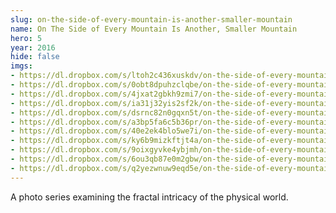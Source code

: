 ```yaml
---
slug: on-the-side-of-every-mountain-is-another-smaller-mountain
name: On The Side of Every Mountain Is Another, Smaller Mountain
hero: 5
year: 2016
hide: false
imgs: 
- https://dl.dropbox.com/s/ltoh2c436xuskdv/on-the-side-of-every-mountain-is-another-smaller-mountain-1.jpg
- https://dl.dropbox.com/s/0obt8dpuhzclqbe/on-the-side-of-every-mountain-is-another-smaller-mountain-2.jpg
- https://dl.dropbox.com/s/4jxat2gbkh9zmi7/on-the-side-of-every-mountain-is-another-smaller-mountain-3.jpg
- https://dl.dropbox.com/s/ia31j32yis2sf2k/on-the-side-of-every-mountain-is-another-smaller-mountain-4.jpg
- https://dl.dropbox.com/s/dsrnc82n0gqxn5t/on-the-side-of-every-mountain-is-another-smaller-mountain-5.jpg
- https://dl.dropbox.com/s/a3bp5fa6c5b36pr/on-the-side-of-every-mountain-is-another-smaller-mountain-6.jpg
- https://dl.dropbox.com/s/40e2ek4blo5we7i/on-the-side-of-every-mountain-is-another-smaller-mountain-7.jpg
- https://dl.dropbox.com/s/ky6b9mizkftjt4a/on-the-side-of-every-mountain-is-another-smaller-mountain-8.jpg
- https://dl.dropbox.com/s/9oixgyvke4ybjmh/on-the-side-of-every-mountain-is-another-smaller-mountain-9.jpg
- https://dl.dropbox.com/s/6ou3qb87e0m2gbw/on-the-side-of-every-mountain-is-another-smaller-mountain-10.jpg
- https://dl.dropbox.com/s/q2yezwnuw9eqd5e/on-the-side-of-every-mountain-is-another-smaller-mountain-11.jpg
---
```


A photo series examining the fractal intricacy of the physical world.
